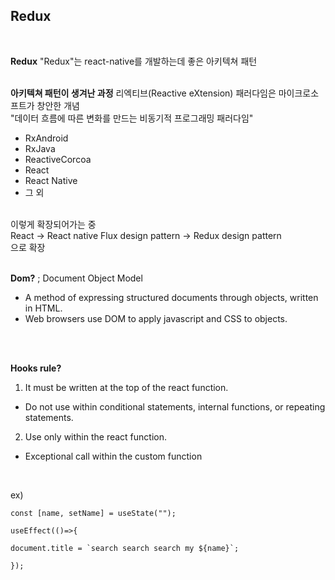 
## Redux
<br>

**Redux**
"Redux"는 react-native를 개발하는데 좋은 아키텍쳐 패턴
<br>
<br>

**아키텍쳐 패턴이 생겨난 과정**
리엑티브(Reactive eXtension) 패러다임은 마이크로소프트가 창안한 개념
<br>
"데이터 흐름에 따른 변화를 만드는 비동기적 프로그래밍 패러다임"
<br>
* RxAndroid
* RxJava
* ReactiveCorcoa
* React
* React Native
* 그 외
<br>
이렇게 확장되어가는 중
<br>
React -> React native
Flux design pattern -> Redux design pattern
<br>
으로 확장
<br>
<br>

**Dom?** ; Document Object Model
<br>
* A method of expressing structured documents through objects, written in HTML.
* Web browsers use DOM to apply javascript and CSS to objects.
<br>
<br>

**Hooks rule?**
<br>

1. It must be written at the top of the react function.
- Do not use within conditional statements, internal functions, or repeating statements.

2. Use only within the react function.
- Exceptional call within the custom function
<br>

ex)
```
const [name, setName] = useState("");

useEffect(()=>{

document.title = `search search search my ${name}`;

});
```
<br>
